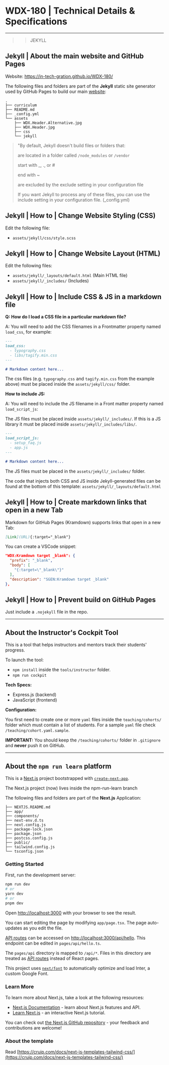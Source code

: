 # WDX-180 | Technical Details & Specifications

---

>> JEKYLL

## Jekyll | About the main website and GitHub Pages

  Website: https://in-tech-gration.github.io/WDX-180/

  The following files and folders are part of the **Jekyll** static site generator used by GitHub Pages to build our main [website](https://in-tech-gration.github.io/WDX-180/):

  ```
  .
  ├── curriculum
  ├── README.md
  ├── _config.yml
  └── assets
      ├── WDX.Header.Alternative.jpg
      ├── WDX.Header.jpg
      ├── css
      └── jekyll
  ```

> "By default, Jekyll doesn't build files or folders that:
> 
> are located in a folder called `/node_modules` or `/vendor`
>
> start with _, ., or #
>
> end with ~
>
> are excluded by the exclude setting in your configuration file
>
> If you want Jekyll to process any of these files, you can use the include setting in your configuration file. (_config.yml)

## Jekyll | How to | Change Website Styling (CSS)

  Edit the following file:

  - `assets/jekyll/css/style.scss`

## Jekyll | How to | Change Website Layout (HTML)

  Edit the following files:

  - `assets/jekyll/_layouts/default.html` (Main HTML file)
  - `assets/jekyll/_includes/` (Includes)

## Jekyll | How to | Include CSS & JS in a markdown file

  **Q: How do I load a CSS file in a particular markdown file?**

  A: You will need to add the CSS filenames in a Frontmatter property named `load_css`, for example:

  ```markdown
  ---
  load_css:
    - typography.css
    - libs/tagify.min.css
  ---

  # Markdown content here...
  ```

  The css files (e.g. `typography.css` and `tagify.min.css` from the example above) must be placed inside the `assets/jekyll/css/` folder.

  **How to include JS:**

  A: You will need to include the JS filename in a Front matter property named `load_script_js`:

  The JS files must be placed inside `assets/jekyll/_includes/`. If this is a JS library it must be placed inside `assets/jekyll/_includes/libs/`.

  ```markdown
  ---
  load_script_js: 
    - setup_faq.js
    - app.js
  ---

  # Markdown content here...
  ```

  The JS files must be placed in the `assets/jekyll/_includes/` folder.

  The code that injects both CSS and JS inside Jekyll-generated files can be found at the bottom of this template: `assets/jekyll/_layouts/default.html`

## Jekyll | How to | Create markdown links that open in a new Tab

  Markdown for GitHub Pages (Kramdown) supports links that open in a new Tab:

  ```markdown
  [Link](URL){:target="_blank"} 
  ```

  You can create a VSCode snippet:

  ```json
  "WDX:Kramdown target _blank": {
    "prefix": "_blank",
    "body": [
      "{:target=\"_blank\"}"
    ],
    "description": "SGEN:Kramdown target _blank"
  },
  ```

## Jekyll | How to | Prevent build on GitHub Pages

  Just include a `.nojekyll` file in the repo.

---

## About the Instructor's Cockpit Tool

  This is a tool that helps instructors and mentors track their students' progress.

  To launch the tool: 
  
  - `npm install` inside the `tools/instructor` folder.
  - `npm run cockpit`

  **Tech Specs:**

  - Express.js (backend)
  - JavaScript (frontend)

  **Configuration:**

  You first need to create one or more `yaml` files inside the `teaching/cohorts/` folder which must contain a list of students. For a sample `yaml` file check `/teaching/cohort.yaml.sample`.

  **IMPORTANT:** You should keep the `/teaching/cohorts/` folder in `.gitignore` and **never** push it on GitHub.

---

## About the `npm run learn` platform 

  This is a [Next.js](https://nextjs.org/) project bootstrapped with [`create-next-app`](https://github.com/vercel/next.js/tree/canary/packages/create-next-app).

  The Next.js project (now) lives inside the npm-run-learn branch

  The following files and folders are part of the **Next.js** Application:

  ```
  ├── NEXTJS.README.md
  ├── app/
  ├── components/
  ├── next-env.d.ts
  ├── next.config.js
  ├── package-lock.json
  ├── package.json
  ├── postcss.config.js
  ├── public/
  ├── tailwind.config.js
  └── tsconfig.json
  ```

### Getting Started

  First, run the development server:

  ```bash
  npm run dev
  # or
  yarn dev
  # or
  pnpm dev
  ```

  Open [http://localhost:3000](http://localhost:3000) with your browser to see the result.

  You can start editing the page by modifying `app/page.tsx`. The page auto-updates as you edit the file.

  [API routes](https://nextjs.org/docs/api-routes/introduction) can be accessed on [http://localhost:3000/api/hello](http://localhost:3000/api/hello). This endpoint can be edited in `pages/api/hello.ts`.

  The `pages/api` directory is mapped to `/api/*`. Files in this directory are treated as [API routes](https://nextjs.org/docs/api-routes/introduction) instead of React pages.

  This project uses [`next/font`](https://nextjs.org/docs/basic-features/font-optimization) to automatically optimize and load Inter, a custom Google Font.

### Learn More

  To learn more about Next.js, take a look at the following resources:

  - [Next.js Documentation](https://nextjs.org/docs) - learn about Next.js features and API.
  - [Learn Next.js](https://nextjs.org/learn) - an interactive Next.js tutorial.

  You can check out [the Next.js GitHub repository](https://github.com/vercel/next.js/) - your feedback and contributions are welcome!

### About the template

  Read [https://cruip.com/docs/next-js-templates-tailwind-css/](https://cruip.com/docs/next-js-templates-tailwind-css/)